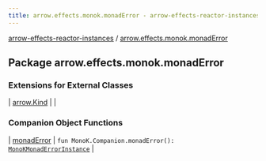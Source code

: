 ```yaml
---
title: arrow.effects.monok.monadError - arrow-effects-reactor-instances
---
```


[arrow-effects-reactor-instances](../index.html) / [arrow.effects.monok.monadError](./index.html)

## Package arrow.effects.monok.monadError

### Extensions for External Classes

| [arrow.Kind](arrow.-kind/index.html) |  |

### Companion Object Functions

| [monadError](monad-error.html) | `fun MonoK.Companion.monadError(): `[`MonoKMonadErrorInstance`](../arrow.effects/-mono-k-monad-error-instance/index.html) |

